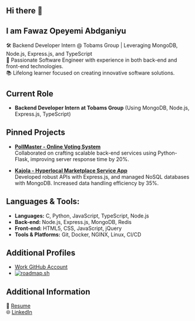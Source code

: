 ## Hi there 👋 
## I am Fawaz Opeyemi Abdganiyu

🛠️ Backend Developer Intern @ Tobams Group | Leveraging MongoDB, Node.js, Express.js, and TypeScript  
🌟 Passionate Software Engineer with experience in both back-end and front-end technologies.  
📚 Lifelong learner focused on creating innovative software solutions.  

## Current Role
- **Backend Developer Intern at Tobams Group**
  (Using MongoDB, Node.js, Express.js, TypeScript)

## Pinned Projects
- **[PollMaster - Online Voting System](https://github.com/Fawazabdganiyu/Online-Voting-App)**  
  Collaborated on crafting scalable back-end services using Python-Flask, improving server response time by 20%.

- **[Kajola - Hyperlocal Marketplace Service App](https://github.com/fawazabdganiyu/Kajola)**  
  Developed robust APIs with Express.js, and managed NoSQL databases with MongoDB. Increased data handling efficiency by 35%.

## Languages & Tools:
- **Languages:** C, Python, JavaScript, TypeScript, Node.js
- **Back-end:** Node.js, Express.js, MongoDB, Redis
- **Front-end:** HTML5, CSS, JavaScript, jQuery
- **Tools & Platforms:** Git, Docker, NGINX, Linux, CI/CD

## Additional Profiles
- [Work GitHub Account](https://github.com/Fawaz-codes)
- [![roadmap.sh](https://roadmap.sh/card/tall/66f3d09fc45e253cb0457003?variant=dark)](https://roadmap.sh)

## Additional Information
📄 [Resume](https://drive.google.com/file/d/18hBzd3WG8sKZNGcTYVeBbanpS-lmLCFm/view?usp=drive_link)  
🌐 [LinkedIn](https://www.linkedin.com/in/fawazabdganiyu/)


<!--
**Fawazabdganiyu/Fawazabdganiyu** is a ✨ _special_ ✨ repository because its `README.md` (this file) appears on your GitHub profile.

Here are some ideas to get you started:

- 🔭 I’m currently working on ...
- 🌱 I’m currently learning ...
- 👯 I’m looking to collaborate on ...
- 🤔 I’m looking for help with ...
- 💬 Ask me about ...
- 📫 How to reach me: ...
- 😄 Pronouns: ...
- ⚡ Fun fact: ...
-->
